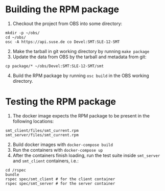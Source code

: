 # Building the RPM package

1. Checkout the project from OBS into some directory:
```
mkdir -p ~/obs/
cd ~/obs/
osc -A https://api.suse.de co Devel:SMT:SLE-12-SMT
```
2. Make the tarball in git working directory by running `make package`
3. Update the data from OBS by the tarball and metadata from git:
```
cp package/* ~/obs/Devel:SMT:SLE-12-SMT/smt
```
4. Build the RPM package by running `osc build` in the OBS working directory.

# Testing the RPM package

1. The docker image expects the RPM package to be present in the following
locations:
```
smt_client/files/smt_current.rpm
smt_server/files/smt_current.rpm
```
2. Build docker images with `docker-compose build`
3. Run the containers with `docker-compose up`
4. After the containers finish loading, run the test suite inside `smt_server`
and `smt_client` containers, i.e.:
```
cd /rspec
bundle
rspec spec/smt_client # for the client container
rspec spec/smt_server # for the server container
```
